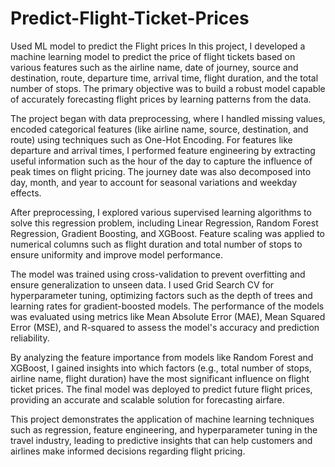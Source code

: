 # Predict-Flight-Ticket-Prices
Used ML model to predict the Flight prices 
In this project, I developed a machine learning model to predict the price of flight tickets based on various features such as the airline name, date of journey, source and destination, route, departure time, arrival time, flight duration, and the total number of stops. The primary objective was to build a robust model capable of accurately forecasting flight prices by learning patterns from the data.

The project began with data preprocessing, where I handled missing values, encoded categorical features (like airline name, source, destination, and route) using techniques such as One-Hot Encoding. For features like departure and arrival times, I performed feature engineering by extracting useful information such as the hour of the day to capture the influence of peak times on flight pricing. The journey date was also decomposed into day, month, and year to account for seasonal variations and weekday effects.

After preprocessing, I explored various supervised learning algorithms to solve this regression problem, including Linear Regression, Random Forest Regression, Gradient Boosting, and XGBoost. Feature scaling was applied to numerical columns such as flight duration and total number of stops to ensure uniformity and improve model performance.

The model was trained using cross-validation to prevent overfitting and ensure generalization to unseen data. I used Grid Search CV for hyperparameter tuning, optimizing factors such as the depth of trees and learning rates for gradient-boosted models. The performance of the models was evaluated using metrics like Mean Absolute Error (MAE), Mean Squared Error (MSE), and R-squared to assess the model's accuracy and prediction reliability.

By analyzing the feature importance from models like Random Forest and XGBoost, I gained insights into which factors (e.g., total number of stops, airline name, flight duration) have the most significant influence on flight ticket prices. The final model was deployed to predict future flight prices, providing an accurate and scalable solution for forecasting airfare.

This project demonstrates the application of machine learning techniques such as regression, feature engineering, and hyperparameter tuning in the travel industry, leading to predictive insights that can help customers and airlines make informed decisions regarding flight pricing.
